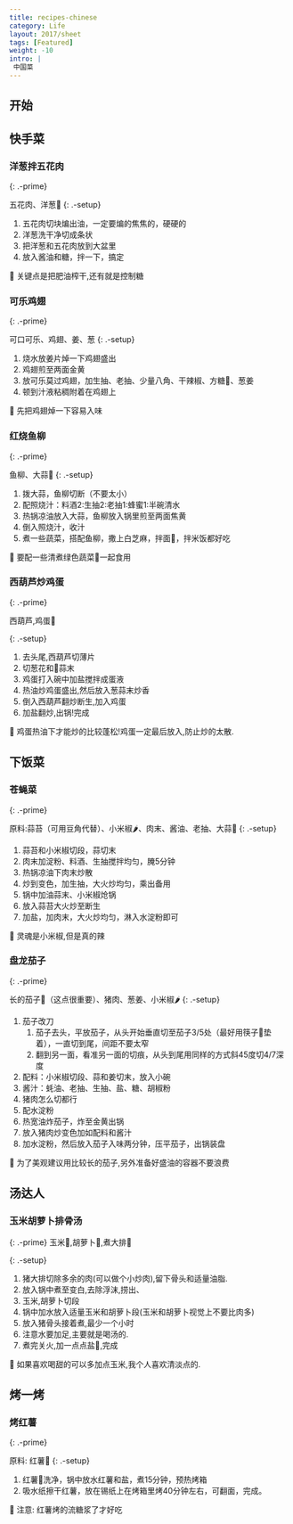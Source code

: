 ```yaml
---
title: recipes-chinese
category: Life
layout: 2017/sheet
tags: [Featured]
weight: -10
intro: |
 中国菜
---
```


## 开始

## 快手菜

### 洋葱拌五花肉

{: .-prime}

五花肉、洋葱🧅
{: .-setup}

1. 五花肉切块煸出油，一定要煸的焦焦的，硬硬的
2. 洋葱洗干净切成条状
3. 把洋葱和五花肉放到大盆里
4. 放入酱油和糖，拌一下，搞定

📌  关键点是把肥油榨干,还有就是控制糖

### 可乐鸡翅

{: .-prime}

可口可乐、鸡翅、姜、葱
{: .-setup}

1. 烧水放姜片焯一下鸡翅盛出
2. 鸡翅煎至两面金黄
3. 放可乐莫过鸡翅，加生抽、老抽、少量八角、干辣椒、方糖🍬、葱姜
4. 顿到汁液粘稠附着在鸡翅上

📌  先把鸡翅焯一下容易入味

### 红烧鱼柳

{: .-prime}

鱼柳、大蒜🧄
{: .-setup}

1. 拨大蒜，鱼柳切断（不要太小）
2. 配照烧汁：料酒2:生抽2:老抽1:蜂蜜1:半碗清水
3. 热锅凉油放入大蒜，鱼柳放入锅里煎至两面焦黄
4. 倒入照烧汁，收汁
5. 煮一些蔬菜，搭配鱼柳，撒上白芝麻，拌面🍜，拌米饭都好吃

📌  要配一些清煮绿色蔬菜🥬一起食用

### 西葫芦炒鸡蛋

{: .-prime}

西葫芦,鸡蛋🥚

{: .-setup}

1. 去头尾,西葫芦切薄片
2. 切葱花和🧄蒜末
3. 鸡蛋打入碗中加盐搅拌成蛋液
4. 热油炒鸡蛋盛出,然后放入葱蒜末炒香
5. 倒入西葫芦翻炒断生,加入鸡蛋
6. 加盐翻炒,出锅!完成

 📌 鸡蛋热油下才能炒的比较蓬松!鸡蛋一定最后放入,防止炒的太散.

## 下饭菜

### 苍蝇菜


{: .-prime}

原料:蒜苔（可用豆角代替）、小米椒🌶️、肉末、酱油、老抽、大蒜🧄
{: .-setup}

1. 蒜苔和小米椒切段，蒜切末
2. 肉末加淀粉、料酒、生抽搅拌均匀，腌5分钟
3. 热锅凉油下肉末炒散
4. 炒到变色，加生抽，大火炒均匀，乘出备用
5. 锅中加油蒜末、小米椒炝锅
6. 放入蒜苔大火炒至断生
7. 加盐，加肉末，大火炒均匀，淋入水淀粉即可

📌  灵魂是小米椒,但是真的辣

### 盘龙茄子

{: .-prime}

长的茄子🍆（这点很重要）、猪肉、葱姜、小米椒🌶️
{: .-setup}

1. 茄子改刀
    1. 茄子去头，平放茄子，从头开始垂直切至茄子3/5处（最好用筷子🥢垫着），一直切到尾，间距不要太窄
    2. 翻到另一面，看准另一面的切痕，从头到尾用同样的方式斜45度切4/7深度
2. 配料：小米椒切段、蒜和姜切末，放入小碗
3. 酱汁：蚝油、老抽、生抽、盐、糖、胡椒粉
4. 猪肉怎么切都行
5. 配水淀粉
6. 热宽油炸茄子，炸至金黄出锅
7. 放入猪肉炒变色加如配料和酱汁
8. 加水淀粉，然后放入茄子入味两分钟，压平茄子，出锅装盘

📌 为了美观建议用比较长的茄子,另外准备好盛油的容器不要浪费

## 汤达人

### 玉米胡萝卜排骨汤

{: .-prime}
玉米🌽,胡萝卜🥕,煮大排🐷

{: .-setup}

1. 猪大排切除多余的肉(可以做个小炒肉),留下骨头和适量油脂.
2. 放入锅中煮至变白,去除浮沫,捞出、
3. 玉米,胡萝卜切段
4. 锅中加水放入适量玉米和胡萝卜段(玉米和胡萝卜视觉上不要比肉多)
5. 放入猪骨头接着煮,最少一个小时
6. 注意水要加足,主要就是喝汤的.
7. 煮完关火,加一点点盐🧂,完成

 📌 如果喜欢喝甜的可以多加点玉米,我个人喜欢清淡点的.


## 烤一烤

### 烤红薯

{: .-prime}

原料: 红薯🍠
{: .-setup}

1. 红薯🍠洗净，锅中放水红薯和盐，煮15分钟，预热烤箱
2. 吸水纸擦干红薯，放在锡纸上在烤箱里烤40分钟左右，可翻面，完成。

📌 注意: 红薯烤的流糖浆了才好吃